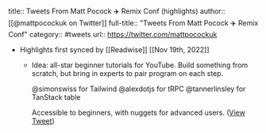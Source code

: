 title:: Tweets From Matt Pocock ✈️ Remix Conf (highlights)
author:: [[@mattpocockuk on Twitter]]
full-title:: "Tweets From Matt Pocock ✈️ Remix Conf"
category:: #tweets
url:: https://twitter.com/mattpocockuk

- Highlights first synced by [[Readwise]] [[Nov 19th, 2022]]
	- Idea: all-star beginner tutorials for YouTube. Build something from scratch, but bring in experts to pair program on each step.
	  
	  @simonswiss for Tailwind
	  @alexdotjs for tRPC
	  @tannerlinsley for TanStack table
	  
	  Accessible to beginners, with nuggets for advanced users. ([View Tweet](https://twitter.com/mattpocockuk/status/1593559230593880067))